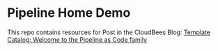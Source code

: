 # Pipeline Home Demo

This repo contains resources for Post in the CloudBees Blog: [Template Catalog: Welcome to the Pipeline as Code family](https://www.cloudbees.com/blog)